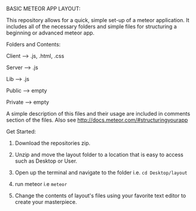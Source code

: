BASIC METEOR APP LAYOUT: 

This repository allows for a quick, simple set-up of a meteor application. It includes all of the necessary folders and simple files for structuring a beginning or advanced meteor app. 

Folders and Contents:

Client --> .js, .html, .css

Server --> .js

Lib --> .js

Public --> empty

Private --> empty

A simple description of this files and their usage are included in comments section of the files. Also see  http://docs.meteor.com/#structuringyourapp

Get Started:

1. Download the repositories zip.

2. Unzip and move the layout folder to a location that is easy to access such as Desktop or User.

3. Open up the terminal and navigate to the folder i.e. `cd Desktop/layout`

4. run meteor i.e `meteor`

5. Change the contents of layout's files using your favorite text editor to create your masterpiece. 



